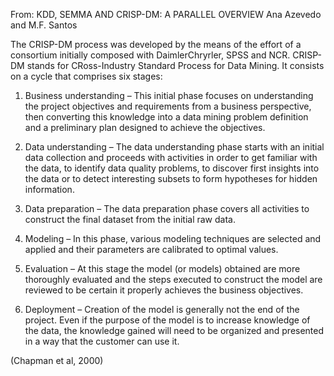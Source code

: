 From:
KDD, SEMMA AND CRISP-DM: A PARALLEL OVERVIEW
Ana Azevedo and M.F. Santos


The CRISP-DM process was developed by the means of the effort of a consortium initially composed with DaimlerChryrler, SPSS and NCR. CRISP-DM stands for CRoss-Industry Standard Process for Data Mining. It consists on a cycle that comprises six stages:

1. Business understanding – This initial phase focuses on understanding the project objectives and requirements from a business perspective, then converting this knowledge into a data mining problem definition and a preliminary plan designed to achieve the objectives.

2. Data understanding – The data understanding phase starts with an initial data collection and proceeds with activities in order to get familiar with the data, to identify data quality problems, to discover first insights into the data or to detect interesting subsets to form hypotheses for hidden information.

3. Data preparation – The data preparation phase covers all activities to construct the final dataset from the initial raw data.

4. Modeling – In this phase, various modeling techniques are selected and applied and their parameters are calibrated to optimal values.

5. Evaluation – At this stage the model (or models) obtained are more thoroughly evaluated and the steps executed to construct the model are reviewed to be certain it properly achieves the business objectives.

6. Deployment – Creation of the model is generally not the end of the project. Even if the purpose of the model is to increase knowledge of the data, the knowledge gained will need to be organized and presented in a way that the customer can use it.

(Chapman et al, 2000)
